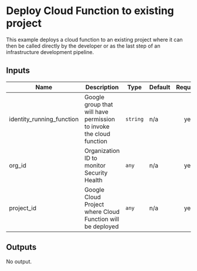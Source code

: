 # Deploy Cloud Function to existing project

This example deploys a cloud function to an existing project where it can then be called directly by the developer or as the last step of an infrastructure development pipeline.

<!-- BEGINNING OF PRE-COMMIT-TERRAFORM DOCS HOOK -->
## Inputs

| Name | Description | Type | Default | Required |
|------|-------------|------|---------|:--------:|
| identity\_running\_function | Google group that will have permission to invoke the cloud function | `string` | n/a | yes |
| org\_id | Organization ID to monitor Security Health | `any` | n/a | yes |
| project\_id | Google Cloud Project where Cloud Function will be deployed | `any` | n/a | yes |

## Outputs

No output.

<!-- END OF PRE-COMMIT-TERRAFORM DOCS HOOK -->


